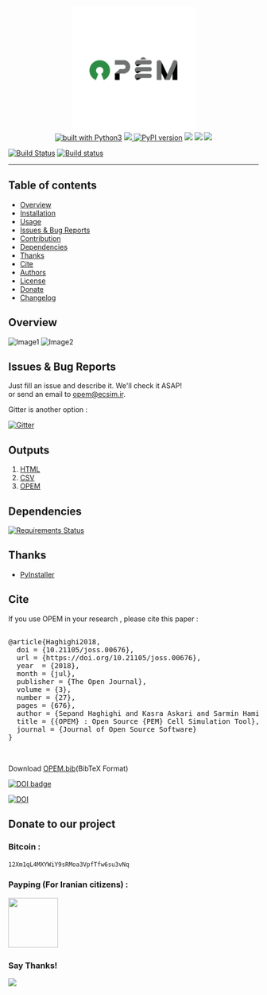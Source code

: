<div align="center">
<img src="https://github.com/ECSIM/opem/raw/master/otherfile/logo.png" width=250px height=250px>
<br/>
<a href="https://www.python.org/"><img src="https://img.shields.io/badge/built%20with-Python3-green.svg" alt="built with Python3" /></a>
<a href="https://codecov.io/gh/ECSIM/opem-gui">
  <img src="https://codecov.io/gh/ECSIM/opem-gui/branch/master/graph/badge.svg" />
</a>
<a href="https://badge.fury.io/py/opem"><img src="https://badge.fury.io/py/opem-gui.svg" alt="PyPI version" height="18"></a>
<a class="badge-align" href="https://www.codacy.com/app/sepand-haghighi/opem?utm_source=github.com&amp;utm_medium=referral&amp;utm_content=ECSIM/opem&amp;utm_campaign=Badge_Grade"><img src="https://api.codacy.com/project/badge/Grade/361480463fb1477180f066e8f945037d"/></a>
<a href="Documents/"><img src="https://img.shields.io/badge/doc-latest-orange.svg"></a>
<a href="https://www.openhub.net/p/opem"><img src="https://www.openhub.net/p/opem/widgets/project_thin_badge.gif"></a>

</div>

[![Build Status](https://travis-ci.org/ECSIM/opem-gui.svg?branch=master)](https://travis-ci.org/ECSIM/opem-gui)
[![Build status](https://ci.appveyor.com/api/projects/status/41wp3ghcvbiln2ty?svg=true)](https://ci.appveyor.com/project/mahi97/opem-gui)

	
----------				

## Table of contents			
   * [Overview](https://github.com/ECSIM/opem-gui#overview)
   * [Installation](https://github.com/ECSIM/opem-gui/blob/master/INSTALL.md)
   * [Usage](https://github.com/ECSIM/opem-gui#usage)
   * [Issues & Bug Reports](https://github.com/ECSIM/opem-gui#issues--bug-reports)
   * [Contribution](https://github.com/ECSIM/opem-gui/blob/master/CONTRIBUTING.md)
   * [Dependencies](https://github.com/ECSIM/opem-gui#dependencies)
   * [Thanks](https://github.com/ECSIM/opem-gui#thanks)
   * [Cite](https://github.com/ECSIM/opem-gui#cite)
   * [Authors](https://github.com/ECSIM/opem-gui/blob/master/AUTHORS.md)
   * [License](https://github.com/ECSIM/opem-gui#license)
   * [Donate](https://github.com/ECSIM/opem#donate-to-our-project)
   * [Changelog](https://github.com/ECSIM/opem-gui/blob/master/CHANGELOG.md)

## Overview		

![Image1](https://github.com/ECSIM/opem-gui/raw/master/rsrc/SS1.png?branch=master)
![Image2](https://github.com/ECSIM/opem-gui/raw/master/rsrc/SS2.png?branch=master)	

## Issues & Bug Reports			

Just fill an issue and describe it. We'll check it ASAP!							
or send an email to [opem@ecsim.ir](mailto:opem@ecsim.ir "opem@ecsim.ir"). 

Gitter is another option :				

[![Gitter](https://badges.gitter.im/ECSIM/opem.svg)](https://gitter.im/ECSIM/opem?utm_source=badge&utm_medium=badge&utm_campaign=pr-badge)


## Outputs	

1. [HTML](http://www.ecsim.ir/opem/outputs/test.html)
2. [CSV](https://github.com/ECSIM/opem/blob/master/otherfile/test.csv)
3. [OPEM](https://github.com/ECSIM/opem/blob/master/otherfile/test.opem)	

## Dependencies
[![Requirements Status](https://requires.io/github/ECSIM/opem-gui/requirements.svg?branch=master)](https://requires.io/github/ECSIM/opem-gui/requirements/?branch=master)

## Thanks

* [PyInstaller](https://github.com/pyinstaller/pyinstaller)



## Cite

If you use OPEM in your research , please cite this paper :

<pre>

@article{Haghighi2018,
  doi = {10.21105/joss.00676},
  url = {https://doi.org/10.21105/joss.00676},
  year  = {2018},
  month = {jul},
  publisher = {The Open Journal},
  volume = {3},
  number = {27},
  pages = {676},
  author = {Sepand Haghighi and Kasra Askari and Sarmin Hamidi and Mohammad Mahdi Rahimi},
  title = {{OPEM} : Open Source {PEM} Cell Simulation Tool},
  journal = {Journal of Open Source Software}
}


</pre>

Download [OPEM.bib](http://www.ecsim.ir/opem/OPEM.bib)(BibTeX Format)									

<a style="border-width:0" href="https://doi.org/10.21105/joss.00676">
  <img src="http://joss.theoj.org/papers/10.21105/joss.00676/status.svg" alt="DOI badge" >
</a>

<a href="https://doi.org/10.5281/zenodo.1133110"><img src="https://zenodo.org/badge/DOI/10.5281/zenodo.1133110.svg" alt="DOI"></a>


## Donate to our project
								
<h3>Bitcoin :</h3>					

```12Xm1qL4MXYWiY9sRMoa3VpfTfw6su3vNq```			



<h3>Payping (For Iranian citizens) :</h3>

<a href="http://www.payping.net/sepandhaghighi" target="__blank"><img src="http://www.qpage.ir/images/payping.png" height=100px width=100px></a>	


<h3>Say Thanks! </h3>

<a href="https://saythanks.io/to/ecsim"><img src="https://img.shields.io/badge/Say%20Thanks-!-1EAEDB.svg"></a>
